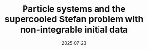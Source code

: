 ---
title: "Particle systems and the supercooled Stefan problem with non-integrable initial data"
date: 2025-07-23
pubtype: "Preprint"
featured: true
description: "Thomas Blore, D.G.M Flynn, Ben Hambly"
# tags: []
# image: "/img/organicdevops.webp"
link: "https://arxiv.org/abs/2507.16703"
weight: 400
sitemap:
  priority : 0.8
---